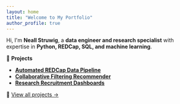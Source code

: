 ```yaml
---
layout: home
title: "Welcome to My Portfolio"
author_profile: true
---
```


Hi, I'm **Neall Struwig**, a **data engineer and research specialist** with expertise in **Python, REDCap, SQL, and machine learning**.  

🚀 **Projects**  
- **[Automated REDCap Data Pipeline](projects.md#redcap-pipeline)**  
- **[Collaborative Filtering Recommender](projects.md#recommender)**  
- **[Research Recruitment Dashboards](projects.md#dashboard)**  

🔗 [View all projects →](projects.md)
